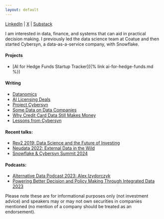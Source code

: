 ```yaml
---
layout: default
---
```

[LinkedIn](https://www.linkedin.com/in/alexander-izydorczyk-86390759)  \|   [X](https://mobile.twitter.com/aleksizy)  \|   [Substack](https://magis.substack.com/p/coming-soon?showWelcome=true)

I am interested in data, finance, and systems that can aid in practical decision making. I previously led the data science team at Coatue and then started Cybersyn, a data-as-a-service company, with Snowflake. 

#### Projects
- [AI for Hedge Funds Startup Tracker]({% link ai-for-hedge-funds.md %}) 

#### Writing 
- [Datanomics](https://magis.substack.com/p/datanomics?showWelcome=false&r=39xiq)
- [AI Licensing Deals](https://magis.substack.com/p/ai-data-licensing-deals)
- [Project Cybersyn](https://magis.substack.com/p/project-cybersyn?s=w)
- [Some Data on Data Companies](https://magis.substack.com/p/some-data-on-data-companies)
- [Why Credit Card Data Still Makes Money](https://magis.substack.com/p/why-credit-card-data-still-makes)
- [Lessons from Cybersyn](https://magis.substack.com/p/lessons-from-cybersyn)

#### Recent talks: 
- [Rev2 2019: Data Science and the Future of Investing](https://www.youtube.com/watch?v=XzsxQnkbh_I)
- [Neudata 2022: External Data in the Wild](https://www.youtube.com/watch?v=c4YWU1IhMaA)
- [Snowflake & Cybersyn Summit 2024](https://www.youtube.com/watch?v=1tIk_-PYvuY)

#### Podcasts:
- [Alternative Data Podcast 2023: Alex Izydorczyk](https://open.spotify.com/episode/3JhCcWxvcCMJuLabi60IcS)
- [Powering Better Decision and Policy Making Through Integrated Data 2023](https://www.youtube.com/watch?v=lVMiRIb6n_w)

 Please note these are for informational purposes only (not investment advice) and speakers may or may not own securities in companies mentioned (no mention of a company should be treated as an endorsement).
